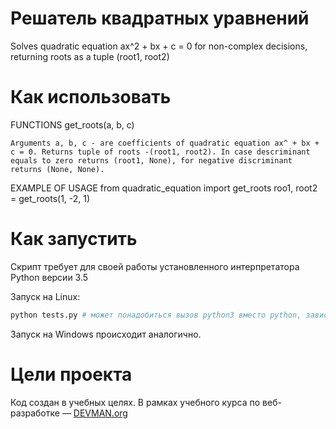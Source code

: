 # Решатель квадратных уравнений

Solves quadratic equation ax^2 + bx + c = 0 for non-complex decisions, returning roots as a tuple (root1, root2)

# Как использовать

FUNCTIONS
    get_roots(a, b, c)

    Arguments a, b, c - are coefficients of quadratic equation ax^ + bx + c = 0. Returns tuple of roots -(root1, root2). In case descriminant equals to zero returns (root1, None), for negative discriminant returns (None, None).



EXAMPLE OF USAGE
    from quadratic_equation import get_roots
    roo1, root2 = get_roots(1, -2, 1)

# Как запустить

Скрипт требует для своей работы установленного интерпретатора Python версии 3.5

Запуск на Linux:

```bash
python tests.py # может понадобиться вызов python3 вместо python, зависит от настроек операционной системы
```

Запуск на Windows происходит аналогично.

# Цели проекта

Код создан в учебных целях. В рамках учебного курса по веб-разработке ― [DEVMAN.org](https://devman.org)
